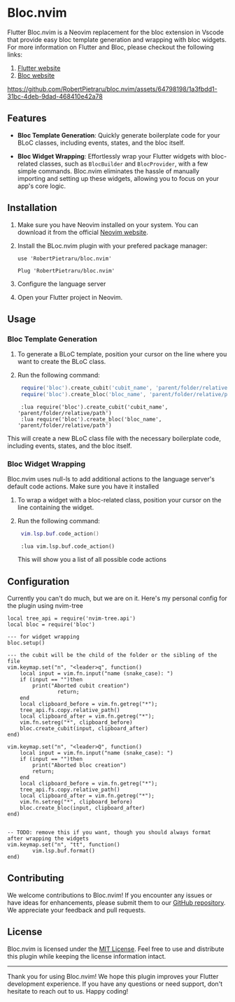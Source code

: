 # Bloc.nvim

Flutter Bloc.nvim is a Neovim replacement for the bloc extension in Vscode that provide easy bloc template generation and wrapping with bloc widgets. For more information on Flutter and Bloc, please checkout the following links:
1. [Flutter website](https://flutter.dev/)
2. [Bloc website](https://bloclibrary.dev/)


https://github.com/RobertPietraru/bloc.nvim/assets/64798198/1a3fbdd1-31bc-4deb-9dad-468410e42a78


## Features

- **Bloc Template Generation**: Quickly generate boilerplate code for your BLoC classes, including events, states, and the bloc itself. 

- **Bloc Widget Wrapping**: Effortlessly wrap your Flutter widgets with bloc-related classes, such as `BlocBuilder` and `BlocProvider`, with a few simple commands. Bloc.nvim eliminates the hassle of manually importing and setting up these widgets, allowing you to focus on your app's core logic.

## Installation

1. Make sure you have Neovim installed on your system. You can download it from the official [Neovim website](https://neovim.io/).

2. Install the BLoc.nvim plugin with your prefered package manager:

   ```Packer (lua)
   use 'RobertPietraru/bloc.nvim'
   ```

   ```Vim-Plug (vim)
   Plug 'RobertPietraru/bloc.nvim'
   ```

3. Configure the language server

4. Open your Flutter project in Neovim.

## Usage

### Bloc Template Generation

1. To generate a BLoC template, position your cursor on the line where you want to create the BLoC class.

2. Run the following command:

   ```lua
    require('bloc').create_cubit('cubit_name', 'parent/folder/relative/path')
    require('bloc').create_bloc('bloc_name', 'parent/folder/relative/path')
   ```

   ```vim
    :lua require('bloc').create_cubit('cubit_name', 'parent/folder/relative/path')
    :lua require('bloc').create_bloc('bloc_name', 'parent/folder/relative/path')
   ```

This will create a new BLoC class file with the necessary boilerplate code, including events, states, and the bloc itself.

### Bloc Widget Wrapping
Bloc.nvim uses null-ls to add additional actions to the language server's default code actions. Make sure you have it installed

1. To wrap a widget with a bloc-related class, position your cursor on the line containing the widget.

2. Run the following command:
    ```lua
     vim.lsp.buf.code_action()
    ```

    ```vim
     :lua vim.lsp.buf.code_action()
    ```

    This will show you a list of all possible code actions

## Configuration
Currently you can't do much, but we are on it.
Here's my personal config for the plugin using nvim-tree

```
local tree_api = require('nvim-tree.api')
local bloc = require('bloc')

--- for widget wrapping
bloc.setup()

--- the cubit will be the child of the folder or the sibling of the file
vim.keymap.set("n", "<leader>q", function()
	local input = vim.fn.input("name (snake_case): ")
	if (input == "")then
		print("Aborted cubit creation")
				return;
    end
	local clipboard_before = vim.fn.getreg("*");
	tree_api.fs.copy.relative_path()
	local clipboard_after = vim.fn.getreg("*");
	vim.fn.setreg("*", clipboard_before)
	bloc.create_cubit(input, clipboard_after)
end)

vim.keymap.set("n", "<leader>Q", function()
	local input = vim.fn.input("name (snake_case): ")
	if (input == "")then
		print("Aborted bloc creation")
		return;
	end
	local clipboard_before = vim.fn.getreg("*");
	tree_api.fs.copy.relative_path()
	local clipboard_after = vim.fn.getreg("*");
	vim.fn.setreg("*", clipboard_before)
	bloc.create_bloc(input, clipboard_after)
end)


-- TODO: remove this if you want, though you should always format after wrapping the widgets
vim.keymap.set("n", "tt", function()
		vim.lsp.buf.format()
end)

```
## Contributing

We welcome contributions to Bloc.nvim! If you encounter any issues or have ideas for enhancements, please submit them to our [GitHub repository](RobertPietraru/bloc.nvim). We appreciate your feedback and pull requests.

## License

Bloc.nvim is licensed under the [MIT License](https://opensource.org/licenses/MIT). Feel free to use and distribute this plugin while keeping the license information intact.

---

Thank you for using Bloc.nvim! We hope this plugin improves your Flutter development experience. If you have any questions or need support, don't hesitate to reach out to us. Happy coding!
